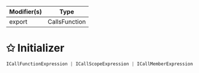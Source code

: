 | Modifier(s)                            | Type                     |
|----------------------------------------|--------------------------|
| export | CallsFunction |

# &#10025; Initializer

```ts
ICallFunctionExpression | ICallScopeExpression | ICallMemberExpression | ITaggedTemplateExpression
```